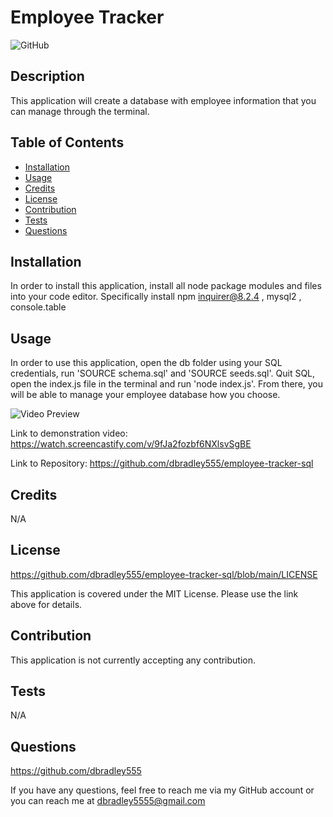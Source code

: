 # Employee Tracker

![GitHub](https://img.shields.io/github/license/dbradley555/employee-tracker-sql?style=for-the-badge)

## Description

This application will create a database with employee information that you can manage through the terminal.

## Table of Contents

- [Installation](#installation)
- [Usage](#usage)
- [Credits](#credits)
- [License](#license)
- [Contribution](#contribution)
- [Tests](#tests)
- [Questions](#questions)

## Installation

In order to install this application, install all node package modules and files into your code editor. Specifically install npm inquirer@8.2.4 , mysql2 , console.table

## Usage

In order to use this application, open the db folder using your SQL credentials, run 'SOURCE schema.sql' and 'SOURCE seeds.sql'. Quit SQL, open the index.js file in the terminal and run 'node index.js'. From there, you will be able to manage your employee database how you choose.

![Video Preview](assets/Module%2012%20Challenge.gif)

Link to demonstration video: https://watch.screencastify.com/v/9fJa2fozbf6NXlsvSgBE

Link to Repository: https://github.com/dbradley555/employee-tracker-sql

## Credits

N/A

## License

https://github.com/dbradley555/employee-tracker-sql/blob/main/LICENSE

This application is covered under the MIT License. Please use the link above for details.

## Contribution

This application is not currently accepting any contribution.

## Tests

N/A

## Questions

https://github.com/dbradley555

If you have any questions, feel free to reach me via my GitHub account or you can reach me at
dbradley5555@gmail.com
